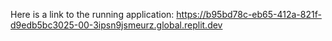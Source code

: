 Here is a link to the running application: https://b95bd78c-eb65-412a-821f-d9edb5bc3025-00-3ipsn9jsmeurz.global.replit.dev
